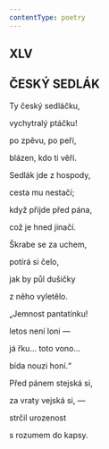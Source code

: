 ```yaml
---
contentType: poetry
---
```


<section>

## XLV  

## ČESKÝ SEDLÁK

Ty český sedláčku,  

vychytralý ptáčku!

po zpěvu, po peří,

blázen, kdo ti věří.

Sedlák jde z hospody,

cesta mu nestačí;

když přijde před pána,

což je hned jinačí.

Škrabe se za uchem,

potírá si čelo,

jak by půl dušičky

z něho vyletělo.

„Jemnost pantatínku!

letos není loni —

já řku… toto vono…

bída nouzi honí.“

Před pánem stejská si,

za vraty vejská si, —

strčil urozenost

s rozumem do kapsy.

</section>
